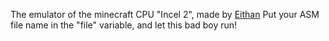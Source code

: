 The emulator of the minecraft CPU "Incel 2", made by [Eithan](https://github.com/E1thanz/)
Put your ASM file name in the "file" variable, and let this bad boy run!
